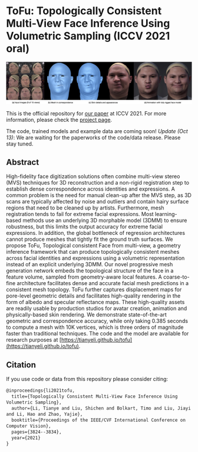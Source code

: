 # ToFu: Topologically Consistent Multi-View Face Inference Using Volumetric Sampling (ICCV 2021 oral)

![Teaser](./media/teaser.jpg)

This is the official repository for [our paper](https://openaccess.thecvf.com/content/ICCV2021/papers/Li_Topologically_Consistent_Multi-View_Face_Inference_Using_Volumetric_Sampling_ICCV_2021_paper.pdf) at ICCV 2021. For more information, please check the [project page](https://tianyeli.github.io/tofu).

The code, trained models and example data are coming soon!
*Update (Oct 13)*: We are waiting for the paperworks of the code/data release. Please stay tuned.

## Abstract

High-fidelity face digitization solutions often combine multi-view stereo (MVS) techniques for 3D reconstruction and a non-rigid registration step to establish dense correspondence across identities and expressions. A common problem is the need for manual clean-up after the MVS step, as 3D scans are typically affected by noise and outliers and contain hairy surface regions that need to be cleaned up by artists. Furthermore, mesh registration tends to fail for extreme facial expressions. Most learning-based methods use an underlying 3D morphable model (3DMM) to ensure robustness, but this limits the output accuracy for extreme facial expressions. In addition, the global bottleneck of regression architectures cannot produce meshes that tightly fit the ground truth surfaces. We propose ToFu, Topological consistent Face from multi-view, a geometry inference framework that can produce topologically consistent meshes across facial identities and expressions using a volumetric representation instead of an explicit underlying 3DMM. Our novel progressive mesh generation network embeds the topological structure of the face in a feature volume, sampled from geometry-aware local features. A coarse-to-fine architecture facilitates dense and accurate facial mesh predictions in a consistent mesh topology. ToFu further captures displacement maps for pore-level geometric details and facilitates high-quality rendering in the form of albedo and specular reflectance maps. These high-quality assets are readily usable by production studios for avatar creation, animation and physically-based skin rendering. We demonstrate state-of-the-art geometric and correspondence accuracy, while only taking 0.385 seconds to compute a mesh with 10K vertices, which is three orders of magnitude faster than traditional techniques. The code and the model are available for research purposes at [https://tianyeli.github.io/tofu](https://tianyeli.github.io/tofu).

## Citation
If you use code or data from this repository please consider citing:

```commandline
@inproceedings{li2021tofu,
  title={Topologically Consistent Multi-View Face Inference Using Volumetric Sampling},
  author={Li, Tianye and Liu, Shichen and Bolkart, Timo and Liu, Jiayi and Li, Hao and Zhao, Yajie},
  booktitle={Proceedings of the IEEE/CVF International Conference on Computer Vision},
  pages={3824--3834},
  year={2021}
}
```
